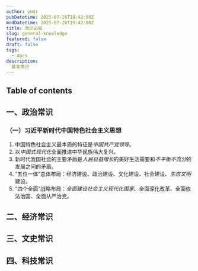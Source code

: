 ```yaml
---
author: ymdr
pubDatetime: 2025-07-26T19:42:00Z
modDatetime: 2025-07-26T19:42:00Z
title: 常识必知
slug: general-knowledge
featured: false
draft: false
tags:
  - docs
description:
  基本常识
---
```

## Table of contents

## 一、政治常识

### （一）习近平新时代中国特色社会主义思想
1. 中国特色社会主义最本质的特征是*中国共产党领导*。
2. 以*中国式现代化*全面推进中华民族伟大复兴。
3. 新时代我国社会的主要矛盾是*人民日益增长*的美好生活需要和*不平衡不充分*的发展之间的矛盾。
4. “五位一体”总体布局：经济建设、政治建设、文化建设、社会建设、*生态文明*建设。
5. “四个全面”战略布局：*全面建设社会主义现代化国家*、全面深化改革、全面依法治国、全面从严治党。

## 二、经济常识

## 三、文史常识

## 四、科技常识
